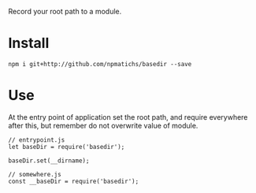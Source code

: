 Record your root path to a module.

# Install

```
npm i git+http://github.com/npmatichs/basedir --save
```

# Use

At the entry point of application set the root path, and require everywhere after this, but remember do not overwrite value of module.
```
// entrypoint.js
let baseDir = require('basedir');

baseDir.set(__dirname);

// somewhere.js
const __baseDir = require('basedir');

```